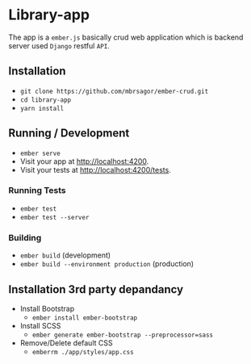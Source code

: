 # Library-app

The app is a `ember.js` basically crud web application which is backend server used `Django` restful `API`.

## Installation

* `git clone https://github.com/mbrsagor/ember-crud.git`
* `cd library-app`
* `yarn install`

## Running / Development

* `ember serve`
* Visit your app at [http://localhost:4200](http://localhost:4200).
* Visit your tests at [http://localhost:4200/tests](http://localhost:4200/tests).

### Running Tests

* `ember test`
* `ember test --server`

### Building

* `ember build` (development)
* `ember build --environment production` (production)

## Installation 3rd party depandancy
- Install Bootstrap 
  - ```ember install ember-bootstrap```
- Install SCSS
  - ```ember generate ember-bootstrap --preprocessor=sass```
- Remove/Delete default CSS
  - ```emberrm ./app/styles/app.css```
